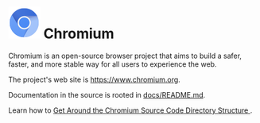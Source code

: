 # ![Logo](chrome/app/theme/chromium/product_logo_64.png) Chromium 

Chromium is an open-source browser project that aims to build a safer, faster, 
and more stable way for all users to experience the web. 

The project's web site is https://www.chromium.org.

Documentation in the source is rooted in [docs/README.md](docs/README.md).

Learn how to [Get Around the Chromium Source Code Directory Structure
](https://www.chromium.org/developers/how-tos/getting-around-the-chrome-source-code).
